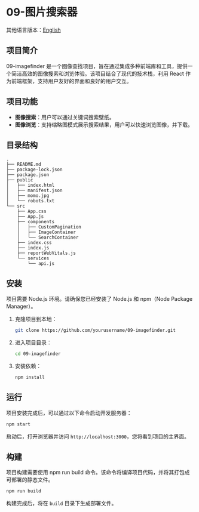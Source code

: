 # 09-图片搜索器

其他语言版本：[English](README.md)

## 项目简介

09-imagefinder 是一个图像查找项目，旨在通过集成多种前端库和工具，提供一个简洁高效的图像搜索和浏览体验。该项目结合了现代的技术栈，利用 React 作为前端框架，支持用户友好的界面和良好的用户交互。

## 项目功能

- **图像搜索**：用户可以通过关键词搜索壁纸。
- **图像浏览**：支持缩略图模式展示搜索结果，用户可以快速浏览图像，并下载。

## 目录结构

```
.
├── README.md
├── package-lock.json
├── package.json
├── public
│   ├── index.html
│   ├── manifest.json
│   ├── momo.jpg
│   └── robots.txt
└── src
    ├── App.css
    ├── App.js
    ├── components
    │   ├── CustomPagination
    │   ├── ImageContainer
    │   └── SearchContainer
    ├── index.css
    ├── index.js
    ├── reportWebVitals.js
    └── services
        └── api.js
```

## 安装

项目需要 Node.js 环境。请确保您已经安装了 Node.js 和 npm（Node Package Manager）。

1. 克隆项目到本地：
   ```bash
   git clone https://github.com/yourusername/09-imagefinder.git
   ```
2. 进入项目目录：
   ```bash
   cd 09-imagefinder
   ```
3. 安装依赖：
   ```bash
   npm install
   ```

## 运行

项目安装完成后，可以通过以下命令启动开发服务器：

```bash
npm start
```

启动后，打开浏览器并访问 `http://localhost:3000`，您将看到项目的主界面。

## 构建

项目构建需要使用 npm run build 命令。该命令将编译项目代码，并将其打包成可部署的静态文件。

```bash
npm run build
```

构建完成后，将在 `build` 目录下生成部署文件。
